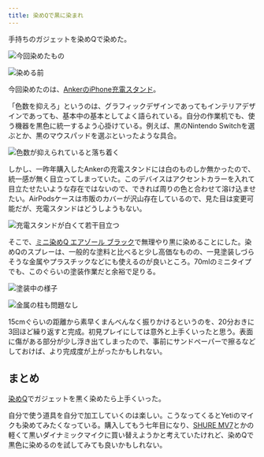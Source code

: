 ```yaml
---
title: 染めQで黒に染まれ
---
```

手持ちのガジェットを染めQで染めた。

![](https://lh3.googleusercontent.com/0H7YjcKIgbwtmRmnrxo4meV7rBFbnOPbxKt2GMNdsZoxtlQD4uIo7VPDTiF1y-1c9zU62Ii7FX7SkuVNMa-A4YJI1B5xxs8_6JiPwCqNv5CZZnibvS2hftzp_0pgqeYB0AbRhCsrAiuyDZZZHSCX_GwvMU3WvcNzGRoJAbazyOKL5gB2VQBOdw0D "今回染めたもの")

![](https://lh5.googleusercontent.com/nZZlL55l0rqVNoLxV_tlnZpuU1HTm-LXNC-ZWJpS7u_nUycg3X7wVMspFpd3-gGVO5QZ3WlbcgIhYXra30WU-Z6Guq8WoGqWRfDYseH-BF6qNpD_33wnxn1ycj6f_lv558Lk0O0TRFu-zSVD1N1f5r77zejsm-6J_E27jAOyKyV2W2xEPJTtZ8Gy "染める前")

今回染めたのは、[AnkerのiPhone充電スタンド](https://r7kamura.com/articles/2021-09-06-anker-iphone-stand)。

「色数を抑えろ」というのは、グラフィックデザインであってもインテリアデザインであっても、基本中の基本としてよく語られている。自分の作業机でも、使う機器を黒色に統一するよう心掛けている。例えば、黒のNintendo Switchを選ぶとか、黒のマウスパッドを選ぶといったような具合。

![](https://lh6.googleusercontent.com/6MdHXO2a7w3Zx_2ju1UXIcIv-SXVpcSdC5BHgiI67_MCsuJ25ECzNdVaE60Qnc78xUIxDcAIKj5c6djndeW5lgKhu1CPI2-2lJBS8Z4qfqWdgBzn0VcslZocatgcN5ZCQjiVBx1BbqVIuWqK02s7fc_H5KyuDtnQ2UrJelrhsnTBGcaHCoxOIBF5 "色数が抑えられていると落ち着く")

しかし、一昨年購入したAnkerの充電スタンドには白のものしか無かったので、統一感が無く目立ってしまっていた。このデバイスはアクセントカラーを入れて目立たせたいような存在ではないので、できれば周りの色と合わせて溶け込ませたい。AirPodsケースは市販のカバーが沢山存在しているので、見た目は変更可能だが、充電スタンドはどうしようもない。

![](https://lh5.googleusercontent.com/AuYha-14g8UaBLIMnNEe31Ju3cGZa9z33OaklEpLfjlJxwD8cdBUxjZprixpk_JjAJIIFytOb-HPsGGzeEC6rawY7D-IpAT0Whesx8VzknR6gkTYrJkT_AwoPdDwBCsyr2zv_Pp-6-6BjQP5ZtG3mGoe8jNt-r36PP8jf7BtYtyvuKARqlkmVDPJ "充電スタンドが白くて若干目立つ")

そこで、[ミニ染めQ エアゾール ブラック](https://www.amazon.co.jp/dp/B003QMFUKO)で無理やり黒に染めることにした。染めQのスプレーは、一般的な塗料と比べると少し高価なものの、一見塗装しづらそうな金属やプラスチックなどにも使えるのが良いところ。70mlのミニタイプでも、このぐらいの塗装作業だと余裕で足りる。

![](https://lh6.googleusercontent.com/f2tvIOUopUmAJHA2L1l-suncqHVwDJXJLI0CuB0gLF6MPAX0SVQpCHoZ0YG6ooDhpNZvsjd3KM6kd4JD1tWcP2_W1wvQwXlNYKlrvU59KymAoUECwmjgneKpm3DuZkHHroI4-AxYAmyT07ktpkYsdjeHTPbH3TAg1cMQ7q-q1KFqColOBL9VrYf- "塗装中の様子")

![](https://lh4.googleusercontent.com/jApOOiwWuTPmzTFCPBaPpbtvbJagrstqnvzg8kqGi1ALOMqihDRpuMUxSnPMcf_ekMnAdJ3dHMfM_o_7jwNAELnYOhPw2E6vJhQuLyvcMOXb7BNoQljYnU3XkviiSx1LH0HGCZI6QIpW1ikFjkv2NE2yxztW2GZ2cEFlQGjsapNs46f6hDjzXlZN "金属の柱も問題なし")

15cmぐらいの距離から素早くまんべんなく振りかけるというのを、20分おきに3回ほど繰り返すと完成。初見プレイにしては意外と上手くいったと思う。表面に傷がある部分が少し浮き出てしまったので、事前にサンドペーパーで擦るなどしておけば、より完成度が上がったかもしれない。

まとめ
---

[染めQ](https://www.amazon.co.jp/dp/B003QMFUKO)でガジェットを黒く染めたら上手くいった。

自分で使う道具を自分で加工していくのは楽しい。こうなってくるとYetiのマイクも染めてみたくなっている。購入してもう七年目になり、[SHURE MV7](https://www.amazon.co.jp/dp/B08KY7G1GV)とかの軽くて黒いダイナミックマイクに買い替えようかと考えていたけれど、染めQで黒色に染めるのを試してみても良いかもしれない。
